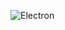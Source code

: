 ![Electron](hhttps://github.com/NickJoannette/3D-EMSim-ModernOpenGL/blob/master/ArgonElectron/res/electron.PNG)
